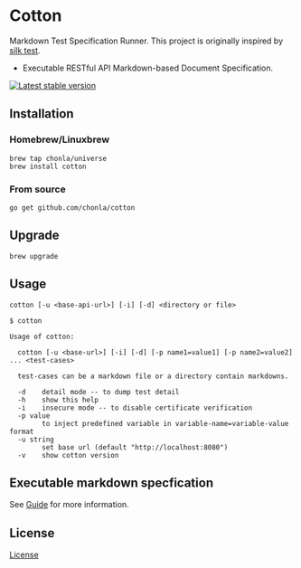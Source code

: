 # Cotton

Markdown Test Specification Runner. This project is originally inspired by [silk test](https://github.com/matryer/silk).

* Executable RESTful API Markdown-based Document Specification.

[![Latest stable version](https://img.shields.io/badge/stable-0.2.1-green.svg)](https://github.com/chonla/cotton/releases)

## Installation

### Homebrew/Linuxbrew

```
brew tap chonla/universe
brew install cotton
```

### From source

```
go get github.com/chonla/cotton
```

## Upgrade

```
brew upgrade
```

## Usage

```
cotton [-u <base-api-url>] [-i] [-d] <directory or file>
```

```
$ cotton

Usage of cotton:

  cotton [-u <base-url>] [-i] [-d] [-p name1=value1] [-p name2=value2] ... <test-cases>

  test-cases can be a markdown file or a directory contain markdowns.

  -d	detail mode -- to dump test detail
  -h	show this help
  -i	insecure mode -- to disable certificate verification
  -p value
    	to inject predefined variable in variable-name=variable-value format
  -u string
    	set base url (default "http://localhost:8080")
  -v	show cotton version
```

## Executable markdown specfication

See [Guide](./guide) for more information.

## License

[License](LICENSE.txt)